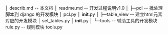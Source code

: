 
│  describ.md   -- 本文档
│  readme.md    -- 开发过程说明v1.0
│
├─pcl           -- 批处理脚本到 django 的开发模块
│      pcl.py
│      __init__.py
│
├─table_view    -- 建立html元素对应的开发模块
│      set_tables.py
│      __init__.py
│
└─tools         -- 辅助工具的开发模块
        rule.py     -- 规则模块
        tools.py    